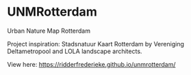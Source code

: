 # UNMRotterdam
Urban Nature Map Rotterdam

Project inspiration: Stadsnatuur Kaart Rotterdam by Vereniging Deltametropool and LOLA landscape architects.

View here: https://ridderfrederieke.github.io/unmrotterdam/
